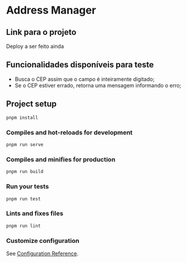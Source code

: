 # Address Manager

## Link para o projeto

Deploy a ser feito ainda

## Funcionalidades disponíveis para teste

- Busca o CEP assim que o campo é inteiramente digitado;
- Se o CEP estiver errado, retorna uma mensagem informando o erro;

## Project setup

```
pnpm install
```

### Compiles and hot-reloads for development

```
pnpm run serve
```

### Compiles and minifies for production

```
pnpm run build
```

### Run your tests

```
pnpm run test
```

### Lints and fixes files

```
pnpm run lint
```

### Customize configuration

See [Configuration Reference](https://cli.vuejs.org/config/).
